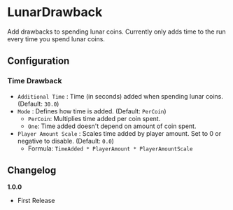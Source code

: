 # LunarDrawback

Add drawbacks to spending lunar coins. Currently only adds time to the run every time you spend lunar coins.

## Configuration

### Time Drawback
- `Additional Time` : Time (in seconds) added when spending lunar coins. (Default: `30.0`)
- `Mode` : Defines how time is added. (Default: `PerCoin`)
	- `PerCoin`: Multiplies time added per coin spent. 
	- `One`: Time added doesn't depend on amount of coin spent.
- `Player Amount Scale` : Scales time added by player amount. Set to 0 or negative to disable. (Default: `0.0`)
	- Formula: `TimeAdded * PlayerAmount * PlayerAmountScale`

## Changelog

**1.0.0**

* First Release
